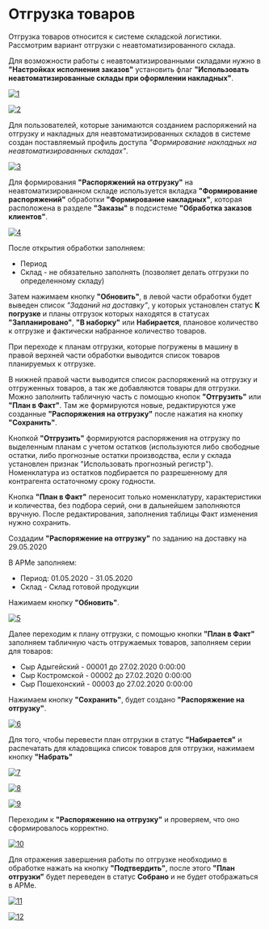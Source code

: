# Отгрузка товаров

Отгрузка товаров относится к системе складской логистики. Рассмотрим вариант отгрузки с неавтоматизированного склада.

Для возможности работы с неавтоматизированными складами нужно в **"Настройках исполнения заказов"** установить флаг **"Использовать неавтоматизированные склады при оформлении накладных"**.

[![1][1]][1]

[![2][2]][2]

Для пользователей, которые занимаются созданием распоряжений на отгрузку и накладных для неавтоматизированных складов в системе создан поставляемый профиль доступа *"Формирование накладных на неавтоматизированных складах"*.

[![3][3]][3]

Для формирования **"Распоряжений на отгрузку"** на неавтоматизированном складе используется вкладка **"Формирование распоряжений"** обработки **"Формирование накладных"**, которая расположена в разделе **"Заказы"** в подсистеме **"Обработка заказов клиентов"**.

[![4][4]][4]

После открытия обработки заполняем:

- Период
- Склад - не обязательно заполнять (позволяет делать отгрузки по определенному складу)

Затем нажимаем кнопку **"Обновить"**, в левой части обработки будет выведен список *"Заданий на доставку"*, у которых установлен статус **К погрузке** и планы отгрузок которых находятся в статусах **"Запланировано"**, **"В наборку"** или **Набирается**, плановое количество к отгрузке и фактически набранное количество товаров.

При переходе к планам отгрузки, которые погружены в машину в правой верхней части обработки выводится список товаров планируемых к отгрузке.

В нижней правой части выводится список распоряжений на отгрузку и отгруженных товаров, а так же добавляются товары для отгрузки. Можно заполнить табличную часть с помощью кнопок **"Отгрузить"** или **"План в Факт"**. Там же формируются новые, редактируются уже созданные **"Распоряжения на отгрузку"** после нажатия на кнопку **"Сохранить"**.

Кнопкой **"Отгрузить"** формируются распоряжения на отгрузку по выделенным планам с учетом остатков (используются либо свободные остатки, либо прогнозные остатки производства, если у склада установлен признак "Использовать прогнозный регистр"). Номенклатура из остатков подбирается по разрешенному для контрагента остаточному сроку годности.

Кнопка **"План в Факт"** переносит только номенклатуру, характеристики и количества, без подбора серий, они в дальнейшем заполняются вручную. После редактирования, заполнения таблицы Факт изменения нужно сохранить.

Создадим **"Распоряжение на отгрузку"** по заданию на доставку на 29.05.2020

В АРМе заполняем:

- Период: 01.05.2020 - 31.05.2020
- Склад - Склад готовой продукции

Нажимаем кнопку **"Обновить"**.

[![5][5]][5]

Далее переходим к плану отгрузки, с помощью кнопки **"План в Факт"** заполняем табличную часть отгружаемых товаров, заполняем серии для товаров:

- Сыр Адыгейский - 00001 до 27.02.2020 0:00:00
- Сыр Костромской - 00002 до 27.02.2020 0:00:00
- Сыр Пошехонский - 00003 до 27.02.2020 0:00:00

Нажимаем кнопку **"Сохранить"**, будет создано **"Распоряжение на отгрузку"**.

[![6][6]][6]

Для того, чтобы перевести план отгрузки в статус **"Набирается"** и распечатать для кладовщика список товаров для отгрузки, нажимаем кнопку **"Набрать"**

[![7][7]][7]

[![8][8]][8]

[![9][9]][9]

Переходим к **"Распоряжению на отгрузку"** и проверяем, что оно сформировалось корректно.

[![10][10]][10]

Для отражения завершения работы по отгрузке необходимо в обработке нажать на кнопку **"Подтвердить"**, после этого **"План отгрузки"** будет переведен в статус **Собрано** и не будет отображаться в АРМе.

[![11][11]][11]

[![12][12]][12]

[1]: ProductsShipment.assets/1.png
[2]: ProductsShipment.assets/2.png
[3]: ProductsShipment.assets/3.png
[4]: ProductsShipment.assets/4.png
[5]: ProductsShipment.assets/5.png
[6]: ProductsShipment.assets/6.png
[7]: ProductsShipment.assets/7.png
[8]: ProductsShipment.assets/8.png
[9]: ProductsShipment.assets/9.png
[10]: ProductsShipment.assets/10.png
[11]: ProductsShipment.assets/11.png
[12]: ProductsShipment.assets/12.png